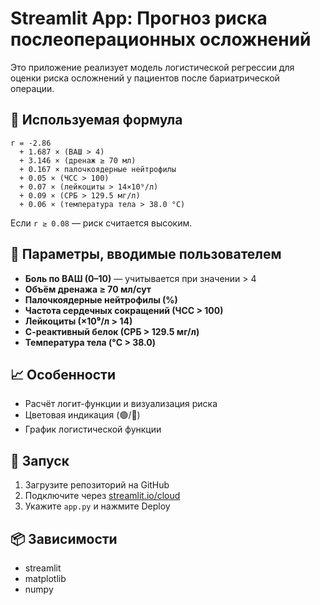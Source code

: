 # Streamlit App: Прогноз риска послеоперационных осложнений

Это приложение реализует модель логистической регрессии для оценки риска осложнений у пациентов после бариатрической операции.

## 🔬 Используемая формула

```
r = -2.86 
  + 1.687 × (ВАШ > 4) 
  + 3.146 × (дренаж ≥ 70 мл) 
  + 0.167 × палочкоядерные нейтрофилы 
  + 0.05 × (ЧСС > 100) 
  + 0.07 × (лейкоциты > 14×10⁹/л)
  + 0.09 × (СРБ > 129.5 мг/л)
  + 0.06 × (температура тела > 38.0 °C)
```

Если `r ≥ 0.08` — риск считается высоким.

## 🧾 Параметры, вводимые пользователем

- **Боль по ВАШ (0–10)** — учитывается при значении > 4
- **Объём дренажа ≥ 70 мл/сут**
- **Палочкоядерные нейтрофилы (%)**
- **Частота сердечных сокращений (ЧСС > 100)**
- **Лейкоциты (×10⁹/л > 14)**
- **С-реактивный белок (СРБ > 129.5 мг/л)**
- **Температура тела (°C > 38.0)**

## 📈 Особенности

- Расчёт логит-функции и визуализация риска
- Цветовая индикация (🟢/🔴)
- График логистической функции

## 🚀 Запуск

1. Загрузите репозиторий на GitHub
2. Подключите через [streamlit.io/cloud](https://streamlit.io/cloud)
3. Укажите `app.py` и нажмите Deploy

## 📦 Зависимости

- streamlit
- matplotlib
- numpy

